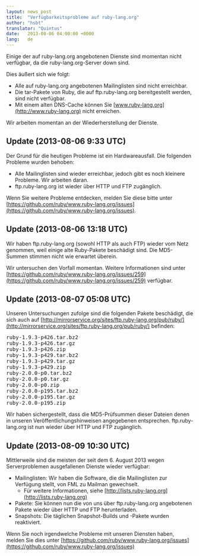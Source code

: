 ```yaml
---
layout: news_post
title:  "Verfügbarkeitsprobleme auf ruby-lang.org"
author: "hsbt"
translator: "Quintus"
date:   2013-08-06 04:00:00 +0000
lang:   de
---
```


Einige der auf ruby-lang.org angebotenen Dienste sind momentan nicht
verfügbar, da die ruby-lang.org-Server down sind.

Dies äußert sich wie folgt:

 * Alle auf ruby-lang.org angebotenen Mailinglisten sind nicht
   erreichbar.
 * Die tar-Pakete von Ruby, die auf ftp.ruby-lang.org bereitgestellt
   werden, sind nicht verfügbar.
 * Mit einem alten DNS-Cache können Sie [www.ruby-lang.org](http://www.ruby-lang.org) nicht
   erreichen.

Wir arbeiten momentan an der Wiederherstellung der Dienste.

## Update (2013-08-06 9:33 UTC)

Der Grund für die heutigen Probleme ist ein Hardwareausfall. Die
folgenden Probleme wurden behoben:

 * Alle Mailinglisten sind wieder erreichbar, jedoch gibt es noch
   kleinere Probleme. Wir arbeiten daran.
 * ftp.ruby-lang.org ist wieder über HTTP und FTP zugänglich.

Wenn Sie weitere Probleme entdecken, melden Sie diese bitte unter
[https://github.com/ruby/www.ruby-lang.org/issues](https://github.com/ruby/www.ruby-lang.org/issues).

## Update (2013-08-06 13:18 UTC)

Wir haben ftp.ruby-lang.org (sowohl HTTP als auch FTP) wieder vom Netz
genommen, weil einige alte Ruby-Pakete beschädigt sind. Die MD5-Summen
stimmen nicht wie erwartet überein.

Wir untersuchen den Vorfall momentan. Weitere Informationen sind unter
[https://github.com/ruby/www.ruby-lang.org/issues/259](https://github.com/ruby/www.ruby-lang.org/issues/259) verfügbar.

## Update (2013-08-07 05:08 UTC)

Unseren Untersuchungen zufolge sind die folgenden Pakete beschädigt,
die sich auch auf
[http://mirrorservice.org/sites/ftp.ruby-lang.org/pub/ruby/](http://mirrorservice.org/sites/ftp.ruby-lang.org/pub/ruby/) befinden:
<pre>
ruby-1.9.3-p426.tar.bz2
ruby-1.9.3-p426.tar.gz
ruby-1.9.3-p426.zip
ruby-1.9.3-p429.tar.bz2
ruby-1.9.3-p429.tar.gz
ruby-1.9.3-p429.zip
ruby-2.0.0-p0.tar.bz2
ruby-2.0.0-p0.tar.gz
ruby-2.0.0-p0.zip
ruby-2.0.0-p195.tar.bz2
ruby-2.0.0-p195.tar.gz
ruby-2.0.0-p195.zip
</pre>

Wir haben sichergestellt, dass die MD5-Prüfsummen dieser Dateien denen
in unseren Veröffentlichungshinweisen angegebenen
entsprechen. ftp.ruby-lang.org ist nun wieder über HTTP und FTP
zugänglich.

## Update (2013-08-09 10:30 UTC)

Mittlerweile sind die meisten der seit dem 6. August 2013 wegen
Serverproblemen ausgefallenen Dienste wieder verfügbar:

  * Mailinglisten: Wir haben die Software, die die Mailinglisten zur
    Verfügung stellt, von FML zu Mailman gewechselt.
    * Für weitere Informationen, siehe [http://lists.ruby-lang.org](http://lists.ruby-lang.org)
  * Pakete: Sie können nun die von uns über ftp.ruby-lang.org
    angebotenen Pakete wieder über HTTP und FTP herunterladen.
  * Snapshots: Die täglichen Snapshot-Builds und -Pakete wurden reaktiviert.

Wenn Sie noch irgendwelche Probleme mit unseren Diensten haben, melden
Sie dies unter [https://github.com/ruby/www.ruby-lang.org/issues](https://github.com/ruby/www.ruby-lang.org/issues)
